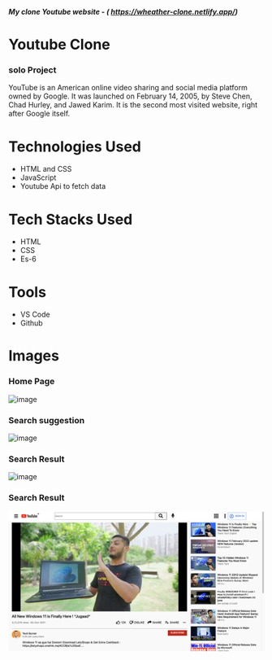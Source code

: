 ***My clone Youtube website - ( https://wheather-clone.netlify.app/)***
# Youtube Clone
### solo Project
YouTube is an American online video sharing and social media platform owned by Google. It was launched on February 14, 2005, by Steve Chen, Chad Hurley, and Jawed Karim. It is the second most visited website, right after Google itself.
# Technologies Used
* HTML and CSS
* JavaScript
* Youtube Api to fetch data

# Tech Stacks Used
* HTML
* CSS
* Es-6

# Tools
* VS Code
* Github


# Images

### Home Page
![image](https://github.com/AdarshKhatri1/Youtube-Clone/blob/master/Ss/Home%20Page.png?raw=true)

### Search suggestion
![image](https://github.com/AdarshKhatri1/Youtube-Clone/blob/master/Ss/Suggestions.png?raw=true)

### Search Result
![image](https://github.com/AdarshKhatri1/Youtube-Clone/blob/master/Ss/Search%20Result.png?raw=true)

### Search Result
![image](https://github.com/AdarshKhatri1/Youtube-Clone/blob/master/Ss/Video%20Page.png?raw=true)
